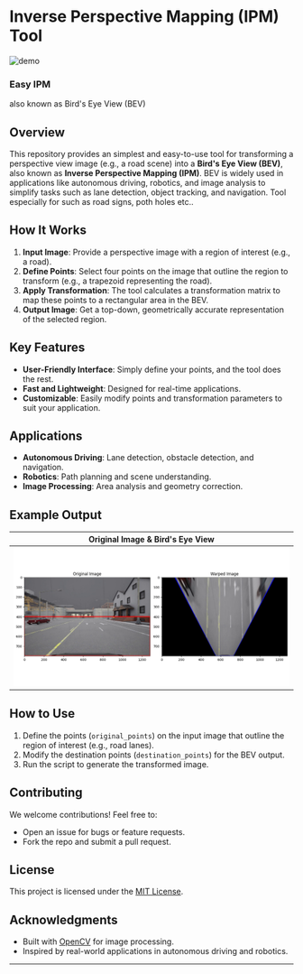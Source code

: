
# **Inverse Perspective Mapping (IPM) Tool**

![demo](demo.gif)


### Easy IPM
also known as Bird's Eye View (BEV) 
## **Overview**
This repository provides an simplest and easy-to-use tool for transforming a perspective view image (e.g., a road scene) into a **Bird's Eye View (BEV)**, also known as **Inverse Perspective Mapping (IPM)**. BEV is widely used in applications like autonomous driving, robotics, and image analysis to simplify tasks such as lane detection, object tracking, and navigation. Tool especially for such as road signs, poth holes etc..

## **How It Works**
1. **Input Image**: Provide a perspective image with a region of interest (e.g., a road).
2. **Define Points**: Select four points on the image that outline the region to transform (e.g., a trapezoid representing the road).
3. **Apply Transformation**: The tool calculates a transformation matrix to map these points to a rectangular area in the BEV.
4. **Output Image**: Get a top-down, geometrically accurate representation of the selected region.

## **Key Features**
- **User-Friendly Interface**: Simply define your points, and the tool does the rest.
- **Fast and Lightweight**: Designed for real-time applications.
- **Customizable**: Easily modify points and transformation parameters to suit your application.

## **Applications**
- **Autonomous Driving**: Lane detection, obstacle detection, and navigation.
- **Robotics**: Path planning and scene understanding.
- **Image Processing**: Area analysis and geometry correction.



## **Example Output**
| Original Image               &    Bird's Eye View                  |
|------------------------------------------------------------------|
| ![Original](demo.png)         |

## **How to Use**
1. Define the points (`original_points`) on the input image that outline the region of interest (e.g., road lanes).
2. Modify the destination points (`destination_points`) for the BEV output.
3. Run the script to generate the transformed image.

## **Contributing**
We welcome contributions! Feel free to:
- Open an issue for bugs or feature requests.
- Fork the repo and submit a pull request.

## **License**
This project is licensed under the [MIT License](LICENSE).

## **Acknowledgments**
- Built with [OpenCV](https://opencv.org) for image processing.
- Inspired by real-world applications in autonomous driving and robotics.

--- 

